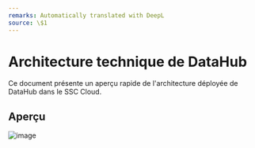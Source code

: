 ```yaml
---
remarks: Automatically translated with DeepL
source: \$1
---
```


# Architecture technique de DataHub

Ce document présente un aperçu rapide de l'architecture déployée de DataHub dans le SSC Cloud.

## Aperçu
![image](https://user-images.githubusercontent.com/3179656/210837113-72cf41d6-3189-4e8b-b6b9-aaa03adc26f0.png)
